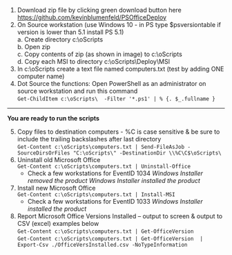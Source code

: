 
1.	Download zip file by clicking green download button here https://github.com/kevinblumenfeld/PSOfficeDeploy   
2.	On Source workstation (use Windows 10 - in PS type $psversiontable if version is lower than 5.1 install PS 5.1)  
    a.	Create directory c:\oScripts  
    b.	Open zip  
    c.	Copy contents of zip (as shown in image) to c:\oScripts  
    d.	Copy each MSI to directory c:\oScripts\Deploy\MSI  
3.	In c:\oScripts create a text file named computers.txt  (test by adding ONE computer name)  
4.	Dot Source the functions: Open PowerShell as an administrator on source workstation and run this command  
    ```Get-ChildItem c:\oScripts\  -Filter '*.ps1' | % {. $_.fullname }```

------------------------------------------
**You are ready to run the scripts**


5.	Copy files to destination computers - %C is case sensitive & be sure to include the trailing backslashes after last directory  
    ```Get-Content c:\oScripts\computers.txt | Send-FileAsJob -SourceDirsOrFiles "C:\oScripts\" -DestinationDir \\%C\C$\oScripts\```  
6.	Uninstall old Microsoft Office  
    ```Get-Content c:\oScripts\computers.txt | Uninstall-Office```  
      * Check a few workstations for EventID 1034 _Windows Installer removed the product Windows Installer installed the product_
7.	Install new Microsoft Office  
    ```Get-Content c:\oScripts\computers.txt | Install-MSI```  
      * Check a few workstations for EventID 1033 _Windows Installer installed the product_
8.	Report Microsoft Office Versions Installed – output to screen & output to CSV (excel) examples below  
    ```Get-Content c:\oScripts\computers.txt | Get-OfficeVersion```  
    ```Get-Content c:\oScripts\computers.txt | Get-OfficeVersion  | Export-Csv ./OfficeVersInstalled.csv -NoTypeInformation```  
